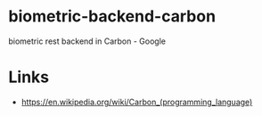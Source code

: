 # biometric-backend-carbon
biometric rest backend in Carbon - Google

# Links
- https://en.wikipedia.org/wiki/Carbon_(programming_language)

